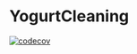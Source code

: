 # YogurtCleaning
[![codecov](https://codecov.io/gh//EvmenenkovIlya/YogurtCleaning/branch/main/graph/badge.svg)](https://codecov.io/gh//EvmenenkovIlya/YogurtCleaning/branch/main)
